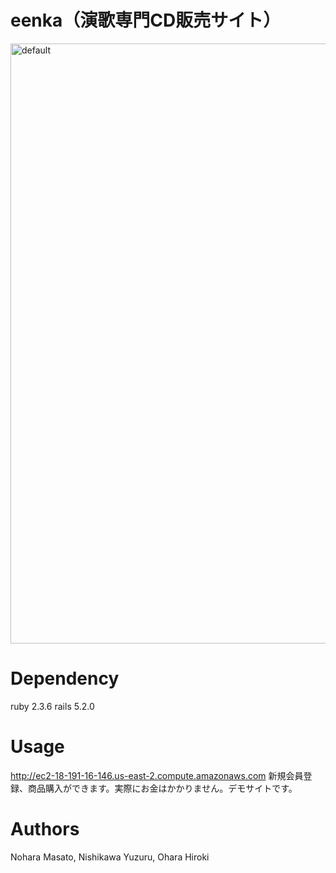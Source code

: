 # eenka（演歌専門CD販売サイト）
<img width="960" alt="default" src="https://user-images.githubusercontent.com/38820014/43697184-4a668438-997d-11e8-8d4f-bf79ad3066d6.PNG">


# Dependency
ruby 2.3.6
rails 5.2.0

# Usage
http://ec2-18-191-16-146.us-east-2.compute.amazonaws.com
新規会員登録、商品購入ができます。実際にお金はかかりません。デモサイトです。

# Authors
Nohara Masato, Nishikawa Yuzuru, Ohara Hiroki
